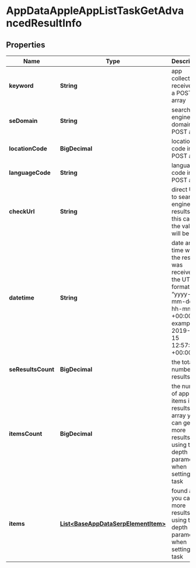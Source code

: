 

# AppDataAppleAppListTaskGetAdvancedResultInfo


## Properties

| Name | Type | Description | Notes |
|------------ | ------------- | ------------- | -------------|
|**keyword** | **String** | app collection received in a POST array |  [optional] |
|**seDomain** | **String** | search engine domain in a POST array |  [optional] |
|**locationCode** | **BigDecimal** | location code in a POST array |  [optional] |
|**languageCode** | **String** | language code in a POST array |  [optional] |
|**checkUrl** | **String** | direct URL to search engine results in this case, the value will be null |  [optional] |
|**datetime** | **String** | date and time when the result was received in the UTC format: “yyyy-mm-dd hh-mm-ss +00:00” example: 2019-11-15 12:57:46 +00:00 |  [optional] |
|**seResultsCount** | **BigDecimal** | the total number of results |  [optional] |
|**itemsCount** | **BigDecimal** | the number of app items in the results array you can get more results by using the depth parameter when setting a task |  [optional] |
|**items** | [**List&lt;BaseAppDataSerpElementItem&gt;**](BaseAppDataSerpElementItem.md) | found apps you can get more results by using the depth parameter when setting a task |  [optional] |



